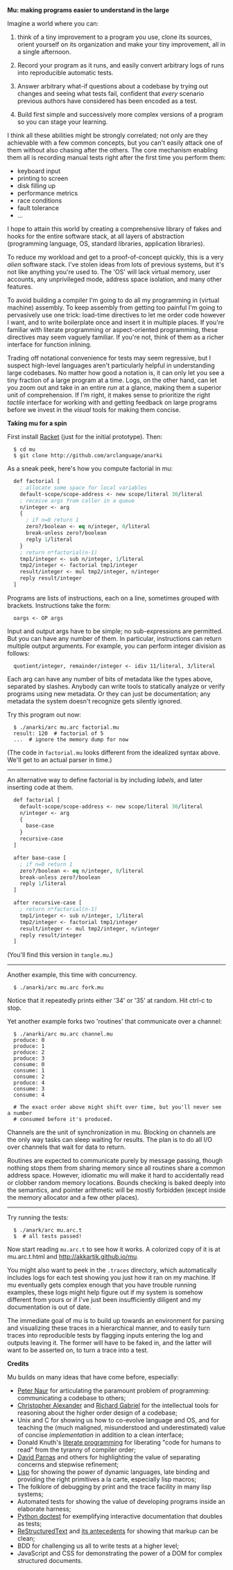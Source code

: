 **Mu: making programs easier to understand in the large**

Imagine a world where you can:

1. think of a tiny improvement to a program you use, clone its sources,
orient yourself on its organization and make your tiny improvement, all in a
single afternoon.

2. Record your program as it runs, and easily convert arbitrary logs of runs
into reproducible automatic tests.

3. Answer arbitrary what-if questions about a codebase by trying out changes
and seeing what tests fail, confident that *every* scenario previous authors
have considered has been encoded as a test.

4. Build first simple and successively more complex versions of a program so
you can stage your learning.

I think all these abilities might be strongly correlated; not only are they
achievable with a few common concepts, but you can't easily attack one of them
without also chasing after the others. The core mechanism enabling them all is
recording manual tests right after the first time you perform them:

* keyboard input
* printing to screen
* disk filling up
* performance metrics
* race conditions
* fault tolerance
* ...

I hope to attain this world by creating a comprehensive library of fakes and
hooks for the entire software stack, at all layers of abstraction (programming
language, OS, standard libraries, application libraries).

To reduce my workload and get to a proof-of-concept quickly, this is a very
*alien* software stack. I've stolen ideas from lots of previous systems, but
it's not like anything you're used to. The 'OS' will lack virtual memory, user
accounts, any unprivileged mode, address space isolation, and many other
features.

To avoid building a compiler I'm going to do all my programming in (virtual
machine) assembly. To keep assembly from getting too painful I'm going to
pervasively use one trick: load-time directives to let me order code however I
want, and to write boilerplate once and insert it in multiple places. If
you're familiar with literate programming or aspect-oriented programming,
these directives may seem vaguely familiar. If you're not, think of them as a
richer interface for function inlining.

Trading off notational convenience for tests may seem regressive, but I
suspect high-level languages aren't particularly helpful in understanding
large codebases. No matter how good a notation is, it can only let you see a
tiny fraction of a large program at a time. Logs, on the other hand, can let
you zoom out and take in an entire *run* at a glance, making them a superior
unit of comprehension. If I'm right, it makes sense to prioritize the right
*tactile* interface for working with and getting feedback on large programs
before we invest in the *visual* tools for making them concise.

**Taking mu for a spin**

First install [Racket](http://racket-lang.org) (just for the initial
prototype). Then:

```shell
  $ cd mu
  $ git clone http://github.com/arclanguage/anarki
```

As a sneak peek, here's how you compute factorial in mu:

```lisp
  def factorial [
    ; allocate some space for local variables
    default-scope/scope-address <- new scope/literal 30/literal
    ; receive args from caller in a queue
    n/integer <- arg
    {
      ; if n=0 return 1
      zero?/boolean <- eq n/integer, 0/literal
      break-unless zero?/boolean
      reply 1/literal
    }
    ; return n*factorial(n-1)
    tmp1/integer <- sub n/integer, 1/literal
    tmp2/integer <- factorial tmp1/integer
    result/integer <- mul tmp2/integer, n/integer
    reply result/integer
  ]
```

Programs are lists of instructions, each on a line, sometimes grouped with
brackets. Instructions take the form:

```
  oargs <- OP args
```

Input and output args have to be simple; no sub-expressions are permitted. But
you can have any number of them. In particular, instructions can return
multiple output arguments. For example, you can perform integer division as
follows:

```
  quotient/integer, remainder/integer <- idiv 11/literal, 3/literal
```

Each arg can have any number of bits of metadata like the types above,
separated by slashes. Anybody can write tools to statically analyze or verify
programs using new metadata. Or they can just be documentation; any metadata
the system doesn't recognize gets silently ignored.

Try this program out now:

```shell
  $ ./anarki/arc mu.arc factorial.mu
  result: 120  # factorial of 5
  ...  # ignore the memory dump for now
```

(The code in `factorial.mu` looks different from the idealized syntax above.
We'll get to an actual parser in time.)

---

An alternative way to define factorial is by including *labels*, and later
inserting code at them.

```lisp
  def factorial [
    default-scope/scope-address <- new scope/literal 30/literal
    n/integer <- arg
    {
      base-case
    }
    recursive-case
  ]

  after base-case [
    ; if n=0 return 1
    zero?/boolean <- eq n/integer, 0/literal
    break-unless zero?/boolean
    reply 1/literal
  ]

  after recursive-case [
    ; return n*factorial(n-1)
    tmp1/integer <- sub n/integer, 1/literal
    tmp2/integer <- factorial tmp1/integer
    result/integer <- mul tmp2/integer, n/integer
    reply result/integer
  ]
```

(You'll find this version in `tangle.mu`.)

---

Another example, this time with concurrency.

```shell
  $ ./anarki/arc mu.arc fork.mu
```

Notice that it repeatedly prints either '34' or '35' at random. Hit ctrl-c to
stop.

Yet another example forks two 'routines' that communicate over a channel:

```shell
  $ ./anarki/arc mu.arc channel.mu
  produce: 0
  produce: 1
  produce: 2
  produce: 3
  consume: 0
  consume: 1
  consume: 2
  produce: 4
  consume: 3
  consume: 4

  # The exact order above might shift over time, but you'll never see a number
  # consumed before it's produced.
```

Channels are the unit of synchronization in mu. Blocking on channels are the
only way tasks can sleep waiting for results. The plan is to do all I/O over
channels that wait for data to return.

Routines are expected to communicate purely by message passing, though nothing
stops them from sharing memory since all routines share a common address
space. However, idiomatic mu will make it hard to accidentally read or clobber
random memory locations. Bounds checking is baked deeply into the semantics,
and pointer arithmetic will be mostly forbidden (except inside the memory
allocator and a few other places).

---

Try running the tests:

```shell
  $ ./anark/arc mu.arc.t
  $  # all tests passed!
```

Now start reading `mu.arc.t` to see how it works. A colorized copy of it is at
mu.arc.t.html and http://akkartik.github.io/mu.

You might also want to peek in the `.traces` directory, which automatically
includes logs for each test showing you just how it ran on my machine. If mu
eventually gets complex enough that you have trouble running examples, these
logs might help figure out if my system is somehow different from yours or if
I've just been insufficiently diligent and my documentation is out of date.

The immediate goal of mu is to build up towards an environment for parsing and
visualizing these traces in a hierarchical manner, and to easily turn traces
into reproducible tests by flagging inputs entering the log and outputs
leaving it. The former will have to be faked in, and the latter will want to
be asserted on, to turn a trace into a test.

**Credits**

Mu builds on many ideas that have come before, especially:

- [Peter Naur](http://alistair.cockburn.us/ASD+book+extract%3A+%22Naur,+Ehn,+Musashi%22)
  for articulating the paramount problem of programming: communicating a
  codebase to others;
- [Christopher Alexander](http://www.amazon.com/Notes-Synthesis-Form-Harvard-Paperbacks/dp/0674627512)
  and [Richard Gabriel](http://dreamsongs.net/Files/PatternsOfSoftware.pdf) for
  the intellectual tools for reasoning about the higher order design of a
  codebase;
- Unix and C for showing us how to co-evolve language and OS, and for teaching
  the (much maligned, misunderstood and underestimated) value of concise
  *implementation* in addition to a clean interface;
- Donald Knuth's [literate programming](http://www.literateprogramming.com/knuthweb.pdf)
  for liberating "code for humans to read" from the tyranny of compiler order;
- [David Parnas](http://www.cs.umd.edu/class/spring2003/cmsc838p/Design/criteria.pdf)
  and others for highlighting the value of separating concerns and stepwise
  refinement;
- [Lisp](http://www.paulgraham.com/rootsoflisp.html) for showing the power of
  dynamic languages, late binding and providing the right primitives a la
  carte, especially lisp macros;
- The folklore of debugging by print and the trace facility in many lisp
  systems;
- Automated tests for showing the value of developing programs inside an
  elaborate harness;
- [Python doctest](http://docs.python.org/2/library/doctest.html) for
  exemplifying interactive documentation that doubles as tests;
- [ReStructuredText](https://en.wikipedia.org/wiki/ReStructuredText)
  and [its antecedents](https://en.wikipedia.org/wiki/Setext) for showing that
  markup can be clean;
- BDD for challenging us all to write tests at a higher level;
- JavaScript and CSS for demonstrating the power of a DOM for complex
  structured documents.
